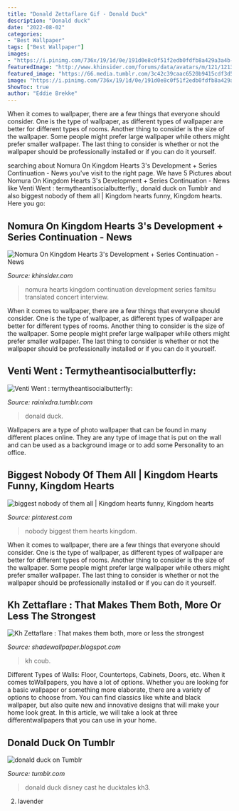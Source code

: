 ```yaml
---
title: "Donald Zettaflare Gif - Donald Duck"
description: "Donald duck"
date: "2022-08-02"
categories:
- "Best Wallpaper"
tags: ["Best Wallpaper"]
images:
- "https://i.pinimg.com/736x/19/1d/0e/191d0e8c0f51f2edb0fdfb8a429a3a4b--homestuck-website.jpg"
featuredImage: "http://www.khinsider.com/forums/data/avatars/m/121/121358.jpg"
featured_image: "https://66.media.tumblr.com/3c42c39caac6520b9415cdf3d5478b8d/tumblr_inline_pn1pkqbcSc1qf8jz0_1280.gif"
image: "https://i.pinimg.com/736x/19/1d/0e/191d0e8c0f51f2edb0fdfb8a429a3a4b--homestuck-website.jpg"
ShowToc: true
author: "Eddie Brekke"
---
```



When it comes to wallpaper, there are a few things that everyone should consider. One is the type of wallpaper, as different types of wallpaper are better for different types of rooms. Another thing to consider is the size of the wallpaper. Some people might prefer large wallpaper while others might prefer smaller wallpaper. The last thing to consider is whether or not the wallpaper should be professionally installed or if you can do it yourself.

	

		
searching about Nomura On Kingdom Hearts 3&#039;s Development + Series Continuation - News you've visit to the right page. We have 5 Pictures about Nomura On Kingdom Hearts 3&#039;s Development + Series Continuation - News like Venti Went : termytheantisocialbutterfly:, donald duck on Tumblr and also biggest nobody of them all | Kingdom hearts funny, Kingdom hearts. Here you go:
		
    
## Nomura On Kingdom Hearts 3&#039;s Development + Series Continuation - News

<img loading=lazy src="http://www.khinsider.com/forums/data/avatars/m/121/121358.jpg" onerror="this.onerror=null;this.src='https://tse2.mm.bing.net/th?id=OIP.eUAR7meG8dNWSDOshOdwhAAAAA&amp;pid=15.1';" alt="Nomura On Kingdom Hearts 3&#039;s Development + Series Continuation - News">

_Source: khinsider.com_

>nomura hearts kingdom continuation development series famitsu translated concert interview. 

	

When it comes to wallpaper, there are a few things that everyone should consider. One is the type of wallpaper, as different types of wallpaper are better for different types of rooms. Another thing to consider is the size of the wallpaper. Some people might prefer large wallpaper while others might prefer smaller wallpaper. The last thing to consider is whether or not the wallpaper should be professionally installed or if you can do it yourself.

    
## Venti Went : Termytheantisocialbutterfly:

<img loading=lazy src="https://64.media.tumblr.com/0ca6cc0f17f33449643697ca74f66184/tumblr_pmkkz7VMlM1qf5hjqo3_540.gifv" onerror="this.onerror=null;this.src='https://tse1.mm.bing.net/th?id=OIP.OD62RpM1aO3sa3W9Ye0VeAHaDF&amp;pid=15.1';" alt="Venti Went : termytheantisocialbutterfly:">

_Source: rainixdra.tumblr.com_

>donald duck. 

	



Wallpapers are a type of photo wallpaper that can be found in many different places online. They are any type of image that is put on the wall and can be used as a background image or to add some Personality to an office.

    
## Biggest Nobody Of Them All | Kingdom Hearts Funny, Kingdom Hearts

<img loading=lazy src="https://i.pinimg.com/736x/19/1d/0e/191d0e8c0f51f2edb0fdfb8a429a3a4b--homestuck-website.jpg" onerror="this.onerror=null;this.src='https://tse3.mm.bing.net/th?id=OIP.mc5BErfvLOsppcGA1teb7QHaG6&amp;pid=15.1';" alt="biggest nobody of them all | Kingdom hearts funny, Kingdom hearts">

_Source: pinterest.com_

>nobody biggest them hearts kingdom. 

	

When it comes to wallpaper, there are a few things that everyone should consider. One is the type of wallpaper, as different types of wallpaper are better for different types of rooms. Another thing to consider is the size of the wallpaper. Some people might prefer large wallpaper while others might prefer smaller wallpaper. The last thing to consider is whether or not the wallpaper should be professionally installed or if you can do it yourself.

    
## Kh Zettaflare : That Makes Them Both, More Or Less The Strongest

<img loading=lazy src="https://coub-anubis-a.akamaized.net/coub_storage/coub/simple/cw_timeline_pic/96fba973f6d/45d2427a980dc3ad80d17/1551288889_image.jpg" onerror="this.onerror=null;this.src='https://tse3.mm.bing.net/th?id=OIP.TX45opsdGM6BitvSIFXgmgHaEK&amp;pid=15.1';" alt="Kh Zettaflare : That makes them both, more or less the strongest">

_Source: shadewallpaper.blogspot.com_

>kh coub. 

	

Different Types of Walls: Floor, Countertops, Cabinets, Doors, etc.
When it comes toWallpapers, you have a lot of options. Whether you are looking for a basic wallpaper or something more elaborate, there are a variety of options to choose from. You can find classics like white and black wallpaper, but also quite new and innovative designs that will make your home look great. In this article, we will take a look at three differentwallpapers that you can use in your home.

    
## Donald Duck On Tumblr

<img loading=lazy src="https://66.media.tumblr.com/3c42c39caac6520b9415cdf3d5478b8d/tumblr_inline_pn1pkqbcSc1qf8jz0_1280.gif" onerror="this.onerror=null;this.src='https://tse4.mm.bing.net/th?id=OIP.NCvm_xSCoGdizAXW22pJJQHaEK&amp;pid=15.1';" alt="donald duck on Tumblr">

_Source: tumblr.com_

>donald duck disney cast he ducktales kh3. 

	

2. lavender 

